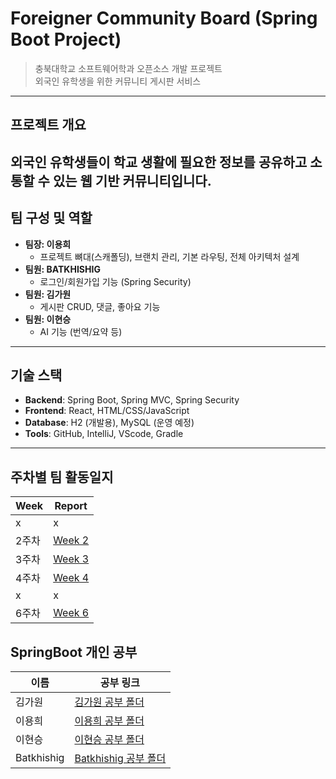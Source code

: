 #  Foreigner Community Board (Spring Boot Project)

> 충북대학교 소프트웨어학과 오픈소스 개발 프로젝트  
> 외국인 유학생을 위한 커뮤니티 게시판 서비스  

---

## 프로젝트 개요
외국인 유학생들이 학교 생활에 필요한 정보를 공유하고 소통할 수 있는 **웹 기반 커뮤니티**입니다.  
---

## 팀 구성 및 역할
- **팀장: 이용희**
  - 프로젝트 뼈대(스캐폴딩), 브랜치 관리, 기본 라우팅, 전체 아키텍처 설계  
- **팀원: BATKHISHIG**
  - 로그인/회원가입 기능 (Spring Security)  
- **팀원: 김가원**
  - 게시판 CRUD, 댓글, 좋아요 기능  
- **팀원: 이현승**
  - AI 기능 (번역/요약 등)  

---

## 기술 스택
- **Backend**: Spring Boot, Spring MVC, Spring Security  
- **Frontend**: React, HTML/CSS/JavaScript  
- **Database**: H2 (개발용), MySQL (운영 예정)  
- **Tools**: GitHub, IntelliJ, VScode, Gradle  

---

## 주차별 팀 활동일지

| Week | Report |
|---|---|
| x | x |
| 2주차 | [Week 2](docs/weekly-log/week1.md) |
| 3주차 | [Week 3](docs/weekly-log/week3.md) |
| 4주차 | [Week 4](docs/weekly-log/week4.md) |
| x | x |
| 6주차 | [Week 6](docs/weekly-log/week5.md) |

## SpringBoot 개인 공부
| 이름 | 공부 링크 |
|---|---|
| 김가원 | [김가원 공부 폴더](study/Gawon/) |
| 이용희 | [이용희 공부 폴더](study/Yonghee/) |
| 이현승 | [이현승 공부 폴더](study/Hyunseong/) |
| Batkhishig | [Batkhishig 공부 폴더](study/Batkhishgig/) |
